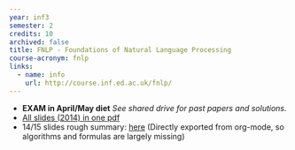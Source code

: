```yaml
---
year: inf3
semester: 2
credits: 10
archived: false
title: FNLP - Foundations of Natural Language Processing
course-acronym: fnlp
links:
  - name: info
    url: http://course.inf.ed.ac.uk/fnlp/
---
```


- **EXAM in April/May diet** *See shared drive for past papers and solutions.*
- [All slides (2014) in one pdf](/drive?next=0B2AAOQQZ_8BxV1R0dVlJc3dFMkE)
- 14/15 slides rough summary: [here](/drive?next=0B2AAOQQZ_8BxLXJzZ2JwZE9VaUE) (Directly exported from org-mode, so algorithms and formulas are largely missing)
